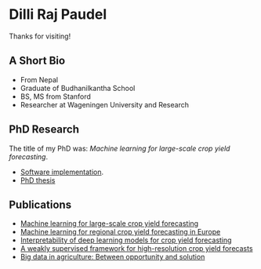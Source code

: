 # Dilli Raj Paudel

Thanks for visiting!

## A Short Bio
* From Nepal
* Graduate of Budhanilkantha School
* BS, MS from Stanford
* Researcher at Wageningen University and Research

## PhD Research
The title of my PhD was: *Machine learning for large-scale crop yield forecasting*.

* [Software implementation](https://github.com/BigDataWUR/MLforCropYieldForecasting).
* [PhD thesis](https://doi.org/10.18174/588095)

## Publications
* [Machine learning for large-scale crop yield forecasting](https://doi.org/10.1016/j.agsy.2020.103016)
* [Machine learning for regional crop yield forecasting in Europe](https://doi.org/10.1016/j.fcr.2021.108377)
* [Interpretability of deep learning models for crop yield forecasting](https://doi.org/10.1016/j.compag.2023.107663)
* [A weakly supervised framework for high-resolution crop yield forecasts](https://doi.org/10.48550/arXiv.2205.09016)
* [Big data in agriculture: Between opportunity and solution](https://doi.org/10.1016/j.agsy.2021.103298)
